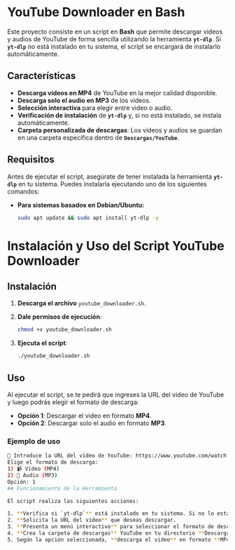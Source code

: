 # **YouTube Downloader en Bash**

Este proyecto consiste en un script en **Bash** que permite descargar videos y audios de YouTube de forma sencilla utilizando la herramienta **`yt-dlp`**. Si **`yt-dlp`** no está instalado en tu sistema, el script se encargará de instalarlo automáticamente.

## **Características**

- **Descarga videos en MP4** de YouTube en la mejor calidad disponible.
- **Descarga solo el audio en MP3** de los videos.
- **Selección interactiva** para elegir entre video o audio.
- **Verificación de instalación** de **`yt-dlp`** y, si no está instalado, se instala automáticamente.
- **Carpeta personalizada de descargas**: Los videos y audios se guardan en una carpeta específica dentro de **`Descargas/YouTube`**.

## **Requisitos**

Antes de ejecutar el script, asegúrate de tener instalada la herramienta **`yt-dlp`** en tu sistema. Puedes instalarla ejecutando uno de los siguientes comandos:

- **Para sistemas basados en Debian/Ubuntu:**

  ```bash
  sudo apt update && sudo apt install yt-dlp -y
# Instalación y Uso del Script YouTube Downloader

## Instalación

1. **Descarga el archivo** `youtube_downloader.sh`.
2. **Dale permisos de ejecución**:
    ```bash
    chmod +x youtube_downloader.sh
    ```

3. **Ejecuta el script**:
    ```bash
    ./youtube_downloader.sh
    ```

## Uso

Al ejecutar el script, se te pedirá que ingreses la URL del video de YouTube y luego podrás elegir el formato de descarga:

- **Opción 1**: Descargar el video en formato **MP4**.
- **Opción 2**: Descargar solo el audio en formato **MP3**.

### Ejemplo de uso

```bash
🔗 Introduce la URL del video de YouTube: https://www.youtube.com/watch?v=dQw4w9WgXcQ
Elige el formato de descarga:
1) 📹 Video (MP4)
2) 🎵 Audio (MP3)
Opción: 1
## Funcionamiento de la Herramienta

El script realiza las siguientes acciones:

1. **Verifica si `yt-dlp`** está instalado en tu sistema. Si no lo está, lo instala automáticamente.
2. **Solicita la URL del video** que deseas descargar.
3. **Presenta un menú interactivo** para seleccionar el formato de descarga (video o audio).
4. **Crea la carpeta de descargas** YouTube en tu directorio **Descargas** si no existe.
5. Según la opción seleccionada, **descarga el video** en formato **MP4** o el **audio** en formato **MP3** y lo guarda en la carpeta de descargas especificada.
